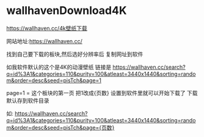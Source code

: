 # wallhavenDownload4K
https://wallhaven.cc/4k壁纸下载

网站地址:https://wallhaven.cc/

找到自己要下载的板块,然后选好分辨率后 复制网址到软件

如我软件默认的这个是4K的动漫壁纸  链接是
https://wallhaven.cc/search?q=id%3A1&categories=110&purity=100&atleast=3440x1440&sorting=random&order=desc&seed=pisTch&page=1

page=1   = 这个板块的第一页  把1改成{页数}  设置到软件里就可以开始下载了   下载默认存到软件目录

如:
https://wallhaven.cc/search?q=id%3A1&categories=110&purity=100&atleast=3440x1440&sorting=random&order=desc&seed=pisTch&page={页数}

